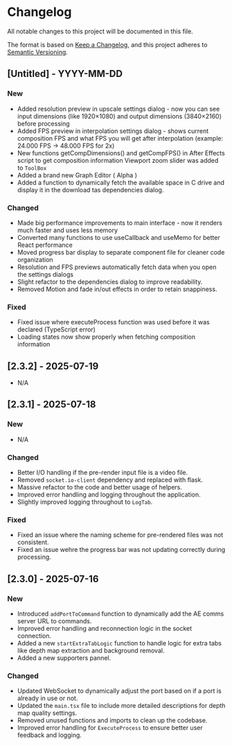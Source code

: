 # Changelog

All notable changes to this project will be documented in this file.

The format is based on [Keep a Changelog](https://keepachangelog.com/en/1.1.0/),
and this project adheres to [Semantic Versioning](https://semver.org/spec/v2.0.0.html).

## [Untitled] - YYYY-MM-DD
### New
- Added resolution preview in upscale settings dialog - now you can see input dimensions (like 1920×1080) and output dimensions (3840×2160) before processing
- Added FPS preview in interpolation settings dialog - shows current composition FPS and what FPS you will get after interpolation (example: 24.000 FPS → 48.000 FPS for 2x)
- New functions getCompDimensions() and getCompFPS() in After Effects script to get composition information
Viewport zoom slider was added to `ToolBox`
- Added a brand new Graph Editor ( Alpha )
- Added a function to dynamically fetch the available space in C drive and display it in the download tas dependencies dialog.

### Changed
- Made big performance improvements to main interface - now it renders much faster and uses less memory
- Converted many functions to use useCallback and useMemo for better React performance
- Moved progress bar display to separate component file for cleaner code organization
- Resolution and FPS previews automatically fetch data when you open the settings dialogs
- Slight refactor to the dependencies dialog to improve readability.
- Removed Motion and fade in/out effects in order to retain snappiness. 

### Fixed
- Fixed issue where executeProcess function was used before it was declared (TypeScript error)
- Loading states now show properly when fetching composition information

## [2.3.2] - 2025-07-19
- N/A

## [2.3.1] - 2025-07-18
### New
- N/A

### Changed
- Better I/O handling if the pre-render input file is a video file.
- Removed `socket.io-client` dependency and replaced with flask.
- Massive refactor to the code and better usage of helpers.
- Improved error handling and logging throughout the application.
- Slightly improved logging throughout to `LogTab`.

### Fixed
- Fixed an issue where the naming scheme for pre-rendered files was not consistent.
- Fixed an issue wehre the progress bar was not updating correctly during processing.

## [2.3.0] - 2025-07-16
### New
- Introduced `addPortToCommand` function to dynamically add the AE comms server URL to commands.
- Improved error handling and reconnection logic in the socket connection.
- Added a new `startExtraTabLogic` function to handle logic for extra tabs like depth map extraction and background removal.
- Added a new supporters pannel.
  
### Changed
- Updated WebSocket to dynamically adjust the port based on if a port is already in use or not.
- Updated the `main.tsx` file to include more detailed descriptions for depth map quality settings.
- Removed unused functions and imports to clean up the codebase.
- Improved error handling for `ExecuteProcess` to ensure better user feedback and logging.